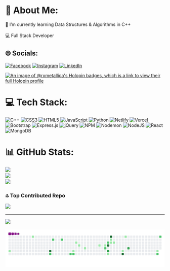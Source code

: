 # 💫 About Me:
🌱 I’m currently learning Data Structures & Algorithms in C++<br><br>💻 Full Stack Developer

## 🌐 Socials:
[![Facebook](https://img.shields.io/badge/Facebook-%231877F2.svg?logo=Facebook&logoColor=white)](https://facebook.com/100009360213094) [![Instagram](https://img.shields.io/badge/Instagram-%23E4405F.svg?logo=Instagram&logoColor=white)](https://instagram.com/____aditya_mote____) [![LinkedIn](https://img.shields.io/badge/LinkedIn-%230077B5.svg?logo=linkedin&logoColor=white)](https://www.linkedin.com/in/aditya-mote-610367259)


[![An image of @rxmetallica's Holopin badges, which is a link to view their full Holopin profile](https://holopin.me/rxmetallica)](https://holopin.io/@rxmetallica)

# 💻 Tech Stack:
![C++](https://img.shields.io/badge/c++-%2300599C.svg?style=for-the-badge&logo=c%2B%2B&logoColor=white) ![CSS3](https://img.shields.io/badge/css3-%231572B6.svg?style=for-the-badge&logo=css3&logoColor=white) ![HTML5](https://img.shields.io/badge/html5-%23E34F26.svg?style=for-the-badge&logo=html5&logoColor=white) ![JavaScript](https://img.shields.io/badge/javascript-%23323330.svg?style=for-the-badge&logo=javascript&logoColor=%23F7DF1E) ![Python](https://img.shields.io/badge/python-3670A0?style=for-the-badge&logo=python&logoColor=ffdd54) ![Netlify](https://img.shields.io/badge/netlify-%23000000.svg?style=for-the-badge&logo=netlify&logoColor=#00C7B7) ![Vercel](https://img.shields.io/badge/vercel-%23000000.svg?style=for-the-badge&logo=vercel&logoColor=white) ![Bootstrap](https://img.shields.io/badge/bootstrap-%238511FA.svg?style=for-the-badge&logo=bootstrap&logoColor=white) ![Express.js](https://img.shields.io/badge/express.js-%23404d59.svg?style=for-the-badge&logo=express&logoColor=%2361DAFB) ![jQuery](https://img.shields.io/badge/jquery-%230769AD.svg?style=for-the-badge&logo=jquery&logoColor=white) ![NPM](https://img.shields.io/badge/NPM-%23CB3837.svg?style=for-the-badge&logo=npm&logoColor=white) ![Nodemon](https://img.shields.io/badge/NODEMON-%23323330.svg?style=for-the-badge&logo=nodemon&logoColor=%BBDEAD) ![NodeJS](https://img.shields.io/badge/node.js-6DA55F?style=for-the-badge&logo=node.js&logoColor=white) ![React](https://img.shields.io/badge/react-%2320232a.svg?style=for-the-badge&logo=react&logoColor=%2361DAFB) ![MongoDB](https://img.shields.io/badge/MongoDB-%234ea94b.svg?style=for-the-badge&logo=mongodb&logoColor=white)
# 📊 GitHub Stats:
![](https://github-readme-stats.vercel.app/api?username=rx-metallica&theme=tokyonight&hide_border=false&include_all_commits=false&count_private=false)<br/>
![](https://github-readme-streak-stats.herokuapp.com/?user=rx-metallica&theme=tokyonight&hide_border=false)<br/>
![](https://github-readme-stats.vercel.app/api/top-langs/?username=rx-metallica&theme=tokyonight&hide_border=false&include_all_commits=false&count_private=false&layout=compact)

### 🔝 Top Contributed Repo
![](https://github-contributor-stats.vercel.app/api?username=rx-metallica&limit=5&theme=dark&combine_all_yearly_contributions=true)

---
[![](https://visitcount.itsvg.in/api?id=rx-metallica&icon=0&color=0)](https://visitcount.itsvg.in)

<!-- Proudly created with GPRM ( https://gprm.itsvg.in ) -->
![snake gif](https://github.com/rx-metallica/rx-metallica/blob/output/github-contribution-grid-snake.gif)
